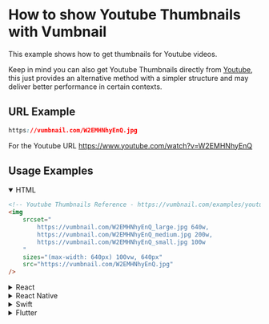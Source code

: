 <!-- Syntax Languages - https://github.com/github/linguist/blob/master/vendor/README.md -->
# How to show Youtube Thumbnails with Vumbnail

This example shows how to get thumbnails for Youtube videos.

Keep in mind you can also get Youtube Thumbnails directly from [Youtube](https://stackoverflow.com/a/20542029/1397641), this just provides an alternative method with a simpler structure and may deliver better performance in certain contexts.

## URL Example
```css
https://vumbnail.com/W2EMHNhyEnQ.jpg
```
For the Youtube URL https://www.youtube.com/watch?v=W2EMHNhyEnQ

## Usage Examples

<details open>
    <summary>HTML</summary>

```html
<!-- Youtube Thumbnails Reference - https://vumbnail.com/examples/youtube-thumbnails -->
<img 
    srcset="
        https://vumbnail.com/W2EMHNhyEnQ_large.jpg 640w, 
        https://vumbnail.com/W2EMHNhyEnQ_medium.jpg 200w, 
        https://vumbnail.com/W2EMHNhyEnQ_small.jpg 100w
    " 
    sizes="(max-width: 640px) 100vw, 640px" 
    src="https://vumbnail.com/W2EMHNhyEnQ.jpg" 
/>
```

</details>
<details>
    <summary>React</summary>

```jsx
{/* Youtube Thumbnails Reference - https://vumbnail.com/examples/youtube-thumbnails --> */}
<img 
    srcSet={`
        https://vumbnail.com/W2EMHNhyEnQ_large.jpg 640w, 
        https://vumbnail.com/W2EMHNhyEnQ_medium.jpg 200w, 
        https://vumbnail.com/W2EMHNhyEnQ_small.jpg 100w
    `} 
    sizes='(max-width: 640px) 100vw, 640px' 
    src='https://vumbnail.com/W2EMHNhyEnQ.jpg' 
/>
```

</details>
<details>
    <summary>React Native</summary>

```javascript
// Youtube Thumbnails Reference - https://vumbnail.com/examples/youtube-thumbnails
import * as React from 'react'
import { Image } from 'react-native'

export default () => (
    <Image 
        style={{ width: 320, height: 180 }}
        source={{
            uri: 'https://vumbnail.com/W2EMHNhyEnQ.jpg',
        }}
    />
)
```

</details>
<details>
    <summary>Swift</summary>

```swift
// Youtube Thumbnails Reference - https://vumbnail.com/examples/youtube-thumbnails
let url = URL(string: 'https://vumbnail.com/W2EMHNhyEnQ.jpg')

DispatchQueue.global().async {
    let data = try? Data(contentsOf: url!)
    DispatchQueue.main.async {
        imageView.image = UIImage(data: data!)
    }
}
```

</details>
<details>
    <summary>Flutter</summary>

```dart
// Youtube Thumbnails Reference - https://vumbnail.com/examples/youtube-thumbnails
Image.network(
    'https://vumbnail.com/W2EMHNhyEnQ.jpg',
)
```

</details>
